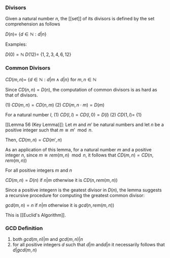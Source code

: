 ### Divisors

Given a natural number $n$, the [[set]] of its divisors is defined by the set comprehension as follows

$D(n) =$ {$d \in \mathbb{N} : d|n$}

Examples:

$D(0) = \mathbb{N}$
$D(12) =$ {$1, 2, 3, 4, 6, 12$}

### Common Divisors
$CD(m,n) =$ {$d \in \mathbb{N} : d | m \land d | n$} for $m,n \in \mathbb{N}$

Since $CD(n,n)=D(n)$, the computation of common divisors is as hard as that of divisors.

(1) $CD(m,n) = CD(n,m)$
(2) $CD(m,n \cdot m) = D(m)$

For a natural number $l$,
(1) $CD(l,l) = CD(l,0) = D(l)$
(2) $CD(1,l) =$ {1}

[[Lemma 56 (Key Lemma)]]:
Let $m$ and $m'$ be natural numbers and let $n$ be a positive integer such that $m \cong m' \mod{n}$. 

Then, $CD(m,n)=CD(m',n)$

As an application of this lemma, for a natural number $m$ and a positive integer $n$, since $m \cong rem(m,n) \mod {n}$, it follows that $CD(m,n) = CD(n, rem(m,n))$

For all positive integers $m$ and $n$

$CD(m,n) = D(n)$ if $n|m$ otherwise it is $CD(n, rem(m,n))$

Since a positive integer$n$ is the geatest divisor in $D(n)$, the lemma suggests a recursive procedure for computing the greatest common divisor:

$gcd(m,n) = n$ if $n|m$ otherwise it is $gcd(n,rem(m,n))$

This is [[Euclid's Algorithm]].

### GCD Definition
1. both $gcd(m,n)|m$ and $gcd(m,n)|n$
2. for all positive integers $d$ such that $d|m$ and$d|n$ it necessarily follows that $d|gcd(m,n)$
